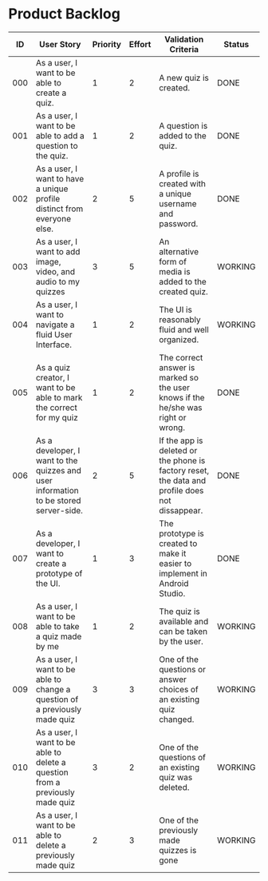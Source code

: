 # Product Backlog

| ID | User Story | Priority | Effort | Validation Criteria | Status |
|----|------------|--------|----------|---------------------|--------|
| 000 | As a user, I want to be able to create a quiz. |	1 |	2 |	A new quiz is created. | DONE |
| 001 | As a user, I want to be able to add a question to the quiz. |	1 |	2 |	A question is added to the quiz. | DONE |
| 002 | As a user, I want to have a unique profile distinct from everyone else. |	2 |	5 |	A profile is created with a unique username and password. | DONE |
| 003 | As a user, I want to add image, video, and audio to my quizzes | 3 | 5 | An alternative form of media is added to the created quiz. | WORKING |
| 004 | As a user, I want to navigate a fluid User Interface. |	1 |	2 |	The UI is reasonably fluid and well organized. | WORKING |
| 005 | As a quiz creator, I want to be able to mark the correct for my quiz |	1	| 2	 | The correct answer is marked so the user knows if the he/she was right or wrong. | DONE |
| 006 | As a developer, I want to the quizzes and user information to be stored server-side. |	2	| 5 |	If the app is deleted or the phone is factory reset, the data and profile does not dissappear. | DONE |
| 007 | As a developer, I want to create a prototype of the UI.	| 1 |	3 |	The prototype is created to make it easier to implement in Android Studio. | DONE |
| 008 | As a user, I want to be able to take a quiz made by me | 1 | 2 | The quiz is available and can be taken by the user. | WORKING |
| 009 | As a user, I want to be able to change a question of a previously made quiz | 3 | 3 | One of the questions or answer choices of an existing quiz changed. | WORKING |
| 010 | As a user, I want to be able to delete a question from a previously made quiz | 3 | 2 | One of the questions of an existing quiz was deleted. | WORKING |
| 011 | As a user, I want to be able to delete a previously made quiz | 2 | 3 | One of the previously made quizzes is gone | WORKING |
